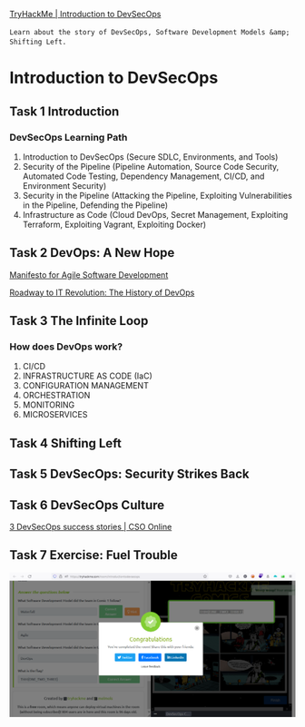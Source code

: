 [TryHackMe | Introduction to DevSecOps](https://tryhackme.com/room/introductiontodevsecops)

`Learn about the story of DevSecOps, Software Development Models &amp; Shifting Left.`

# Introduction to DevSecOps
## Task 1 Introduction
### DevSecOps Learning Path
1. Introduction to DevSecOps (Secure SDLC, Environments, and Tools)
2. Security of the Pipeline (Pipeline Automation, Source Code Security, Automated Code Testing, Dependency Management, CI/CD, and Environment Security)
3. Security in the Pipeline (Attacking the Pipeline, Exploiting Vulnerabilities in the Pipeline, Defending the Pipeline)
4. Infrastructure as Code (Cloud DevOps, Secret Management, Exploiting Terraform, Exploiting Vagrant, Exploiting Docker)
## Task 2 DevOps: A New Hope
[Manifesto for Agile Software Development](http://agilemanifesto.org/)

[Roadway to IT Revolution: The History of DevOps](https://www.appknox.com/blog/history-of-devops)

## Task 3 The Infinite Loop
### How does DevOps work?
1. CI/CD
2. INFRASTRUCTURE AS CODE (IaC)
3. CONFIGURATION MANAGEMENT
4. ORCHESTRATION
5. MONITORING
6. MICROSERVICES

## Task 4 Shifting Left
## Task 5 DevSecOps: Security Strikes Back
## Task 6 DevSecOps Culture
[3 DevSecOps success stories | CSO Online](https://www.csoonline.com/article/3439737/3-devsecops-success-stories.html)

## Task 7 Exercise: Fuel Trouble
![TryHackMe | Introduction to DevSecOps](https://github.com/r1skkam/TryHackMe-Introduction-to-DevSecOps/blob/main/Screenshot%202022-05-25%20224006.png)
